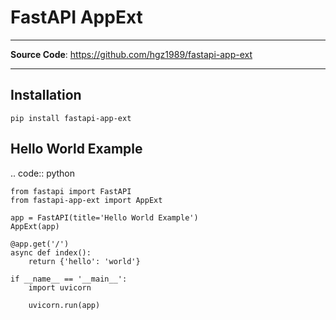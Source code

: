 # FastAPI AppExt

---

**Source Code**: <a href="https://github.com/hgz1989/fastapi-app-ext" target="_blank">https://github.com/hgz1989/fastapi-app-ext</a>

---

Installation
------------

``pip install fastapi-app-ext``


Hello World Example
-------------------

.. code:: python

    from fastapi import FastAPI
    from fastapi-app-ext import AppExt

    app = FastAPI(title='Hello World Example')
    AppExt(app)

    @app.get('/')
    async def index():
        return {'hello': 'world'}

    if __name__ == '__main__':
        import uvicorn

        uvicorn.run(app)